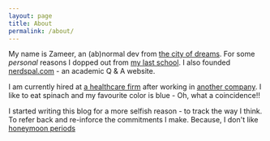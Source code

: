 ```yaml
---
layout: page
title: About
permalink: /about/
---
```


My name is Zameer, an (ab)normal dev from [the city of dreams](http://www.incredibleindia.org/travel/destination/mumbai/mumbai-introduction). For some *personal* reasons I dopped out from [my last school](http://www.nmims.edu/). I also founded [nerdspal.com](https://nerdspal.com/) - an academic Q & A website.

I am currently hired at [a healthcare firm](http://www.nextservices.com/) after working in [another company](http://serco.com/). 
I like to eat spinach and my favourite color is blue - Oh, what a coincidence!!

I started writing this blog for a more selfish reason - to track the way I think. To refer back and re-inforce the commitments I make. Because, I don't like [honeymoon periods](http://fakepreneur.me/)
